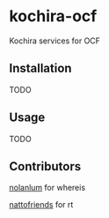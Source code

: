 kochira-ocf
===========

Kochira services for OCF

Installation
------------

TODO

Usage
-----

TODO

Contributors
------------

[nolanlum](https://github.com/nolanlum) for whereis

[nattofriends](https://github.com/nattofriends) for rt
